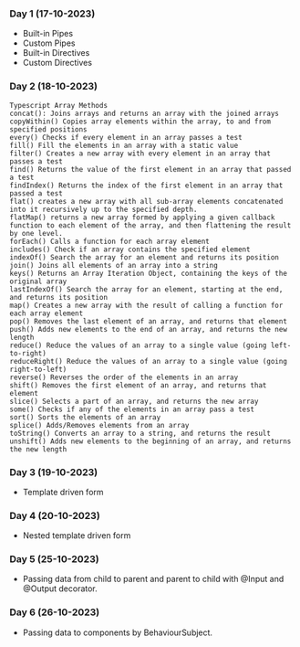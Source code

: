 ### Day 1 (17-10-2023)
  - Built-in Pipes
  - Custom Pipes
  - Built-in Directives
  - Custom Directives

### Day 2 (18-10-2023)
    Typescript Array Methods
    concat(): Joins arrays and returns an array with the joined arrays
    copyWithin() Copies array elements within the array, to and from specified positions
    every() Checks if every element in an array passes a test
    fill() Fill the elements in an array with a static value
    filter() Creates a new array with every element in an array that passes a test
    find() Returns the value of the first element in an array that passed a test
    findIndex() Returns the index of the first element in an array that passed a test
    flat() creates a new array with all sub-array elements concatenated into it recursively up to the specified depth.
    flatMap() returns a new array formed by applying a given callback function to each element of the array, and then flattening the result by one level.
    forEach() Calls a function for each array element
    includes() Check if an array contains the specified element
    indexOf() Search the array for an element and returns its position
    join() Joins all elements of an array into a string
    keys() Returns an Array Iteration Object, containing the keys of the original array
    lastIndexOf() Search the array for an element, starting at the end, and returns its position
    map() Creates a new array with the result of calling a function for each array element
    pop() Removes the last element of an array, and returns that element
    push() Adds new elements to the end of an array, and returns the new length
    reduce() Reduce the values of an array to a single value (going left-to-right)
    reduceRight() Reduce the values of an array to a single value (going right-to-left)
    reverse() Reverses the order of the elements in an array
    shift() Removes the first element of an array, and returns that element
    slice() Selects a part of an array, and returns the new array
    some() Checks if any of the elements in an array pass a test
    sort() Sorts the elements of an array
    splice() Adds/Removes elements from an array
    toString() Converts an array to a string, and returns the result
    unshift() Adds new elements to the beginning of an array, and returns the new length

### Day 3 (19-10-2023)
  - Template driven form

### Day 4 (20-10-2023)
  - Nested template driven form

### Day 5 (25-10-2023)
  - Passing data from child to parent and parent to child with @Input and @Output decorator.

### Day 6 (26-10-2023)
  - Passing data to components by BehaviourSubject.
